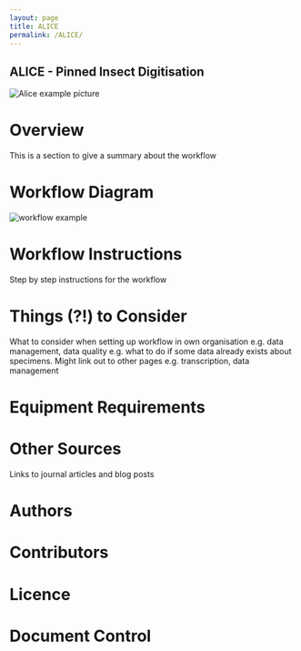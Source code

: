 ```yaml
---
layout: page
title: ALICE
permalink: /ALICE/
---
```

## ALICE - Pinned Insect Digitisation

![Alice example picture](https://github.com/lmfrench/lmfrench.github.io/blob/master/images/Pinned%20insect%20stage%20one%20753%20x%20435.jpg)

# Overview

This is a section to give a summary about the workflow

# Workflow Diagram

![workflow example](https://github.com/lmfrench/lmfrench.github.io/blob/master/images/workflowtest.PNG?raw=true)

# Workflow Instructions

Step by step instructions for the workflow

# Things (?!) to Consider
What to consider when setting up workflow in own organisation e.g. data management, data quality e.g. what to do if some data already exists about specimens. Might link out to other pages e.g. transcription, data management

# Equipment Requirements

# Other Sources

Links to journal articles and blog posts

# Authors

# Contributors

# Licence

# Document Control

